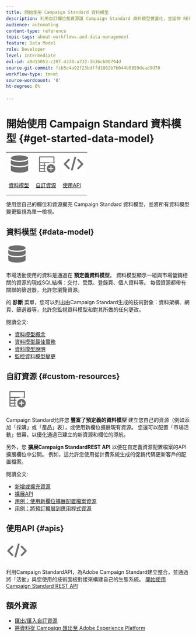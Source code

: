 ```yaml
---
title: 開始使用 Campaign Standard 資料模型
description: 利用自訂欄位和資源讓 Campaign Standard 資料模型豐富化，並延伸 REST API 以公開延伸的欄位。
audience: automating
content-type: reference
topic-tags: about-workflows-and-data-management
feature: Data Model
role: Developer
level: Intermediate
exl-id: a8d15053-c20f-4334-a732-3b36cb00794d
source-git-commit: fcb5c4a92f23bdffd1082b7b044b5859dead9d70
workflow-type: tm+mt
source-wordcount: '0'
ht-degree: 0%

---
```


# 開始使用 Campaign Standard 資料模型 {#get-started-data-model}

<table>
<tr>
<td><img src="assets/do-not-localize/icon_datamodel.svg" width="60px"><p><a href="#data-model">資料模型</a></p></td>
<td><img src="assets/do-not-localize/icon_custom.svg" width="60px"><p><a href="#custom-resources">自訂資源</a></p></td><td><img src="assets/do-not-localize/icon_api.svg" width="60px"><p><a href="#custom-resources">使用API</a></p></td></tr>
</table>

使用您自己的欄位和資源擴充 Campaign Standard 資料模型，並將所有資料模型變更監視為單一檢視。

## 資料模型 {#data-model}

<img src="assets/do-not-localize/icon_datamodel.svg" width="60px">

市場活動使用的資料是通過在 **預定義資料模型**。 資料模型顯示一組與市場營銷相關的資源的現成SQL結構：交付、受眾、登錄頁、個人資料等。 每個資源都帶有關聯的篩選器，允許您瀏覽資源。

的 **診斷** 菜單，您可以列出由Campaign Standard生成的技術對象：資料架構、網頁、篩選器等，允許您監視資料模型和對其所做的任何更改。

閱讀全文:

* [資料模型概念](../../developing/using/data-model-concepts.md)
* [資料模型最佳實務](../../developing/using/data-model-best-practices.md)
* [資料模型說明](../../developing/using/datamodel-introduction.md)
* [監控資料模型變更](../../developing/using/monitoring-data-model-changes.md)

## 自訂資源 {#custom-resources}

<img src="assets/do-not-localize/icon_custom.svg" width="60px">

Campaign Standard允許您 **豐富了預定義的資料模型** 建立您自己的資源（例如添加「採購」或「產品」表），或使用新欄位擴展現有資源。 您還可以配置「市場活動」螢幕，以優化通過已建立的新資源和欄位的導航。

另外，您 **擴展Campaign StandardREST API** 以便在自定義資源配置檔案的API擴展欄位中公開。 例如，這允許您使用從計費系統生成的促銷代碼更新客戶的配置檔案。

閱讀全文:

* [新增或擴充資源](../../developing/using/key-steps-to-add-a-resource.md)
* [擴展API](../../developing/using/about-extending-the-api.md)
* [用例：使用新欄位擴展配置檔案資源](../../developing/using/extending-the-profile-resource-with-a-new-field.md)
* [用例：將預訂擴展到應用程式資源](../../developing/using/extending-the-subscriptions-to-an-application-resource.md)

## 使用API {#apis}

<img src="assets/do-not-localize/icon_api.svg" width="60px">

利用Campaign StandardAPI，為Adobe Campaign Standard建立整合，並通過將「活動」與您使用的技術面板對接來構建自己的生態系統。 [開始使用 Campaign Standard REST API](../../api/using/get-started-apis.md)

## 額外資源

* [匯出/匯入自訂資源](https://helpx.adobe.com/campaign/kb/acs-get-started-with-cusres.html)
* [將資料從 Campaign 匯出至 Adobe Experience Platform](../../integrating/using/export-campaign-data.md)
